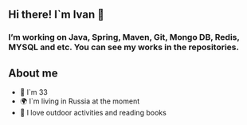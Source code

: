 ## Hi there! I`m Ivan 👋 
### I’m working on Java, Spring, Maven, Git, Mongo DB, Redis, MYSQL and etc. You can see my works in the repositories.


## About me
- 👨 I`m 33
- 🌍 I`m living in Russia at the moment
- 🌲 I love outdoor activities and reading books

<!--
**sintez89/sintez89** is a ✨ _special_ ✨ repository because its `README.md` (this file) appears on your GitHub profile.

Here are some ideas to get you started:

- 🔭 I’m currently working on ...
- 🌱 I’m currently learning ...
- 👯 I’m looking to collaborate on ...
- 🤔 I’m looking for help with ...
- 💬 Ask me about ...
- 📫 How to reach me: ...
- 😄 Pronouns: ...
- ⚡ Fun fact: ...
-->
